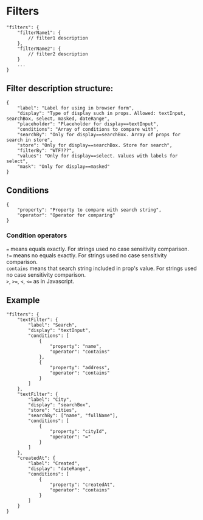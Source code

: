 # Filters

```
"filters": {
    "filterName1": {
        // filter1 description
    },
    "filterName2": {
        // filter2 description
    }
    ...
}
```

## Filter description structure:

```
{
    "label": "Label for using in browser form",
    "display": "Type of display such in props. Allowed: textInput, searchBox, select, masked, dateRange",
    "placeholder": "Placeholder for display==textInput",
    "conditions": "Array of conditions to compare with",
    "searchBy": "Only for display==searchBox. Array of props for search in store",
    "store": "Only for display==searchBox. Store for search",
    "filterBy": "WTF???",
    "values": "Only for display==select. Values with labels for select",
    "mask": "Only for display==masked"
}
```

## Conditions

```
{
    "property": "Property to compare with search string",
    "operator": "Operator for comparing"
}
```

### Condition operators

`=` means equals exactly. For strings used no case sensitivity comparison.  
`!=` means no equals exactly. For strings used no case sensitivity comparison.  
`contains` means that search string included in prop's value. For strings used no case sensitivity comparison.  
`>`, `>=`, `<`, `<=` as in Javascript.  

## Example

```
"filters": {
    "textFilter": {
        "label": "Search",
        "display": "textInput",
        "conditions": [
            {
                "property": "name",
                "operator": "contains"
            },
            {
                "property": "address",
                "operator": "contains"
            }
        ]
    },
    "textFilter": {
        "label": "City",
        "display": "searchBox",
        "store": "cities",
        "searchBy": ["name", "fullName"],
        "conditions": [
            {
                "property": "cityId",
                "operator": "="
            }
        ]
    },
    "createdAt": {
        "label": "Created",
        "display": "dateRange",
        "conditions": [
            {
                "property": "createdAt",
                "operator": "contains"
            }
        ]
    }
}
```